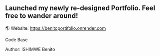 ## Launched my newly re-designed Portfolio. Feel free to wander around!
🌎 Website: https://benitoportifolio.onrender.com

Code Base

Author: ISHIMWE Benito
